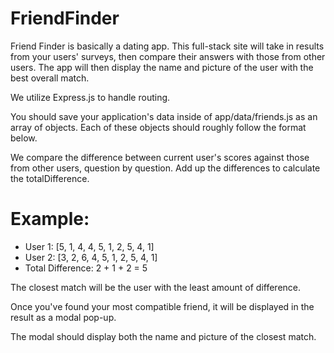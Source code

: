 # FriendFinder

Friend Finder is basically a dating app. This full-stack site will take in results from your users' surveys, then compare their answers with those from other users. The app will then display the name and picture of the user with the best overall match.

We utilize Express.js to handle routing.

You should save your application's data inside of app/data/friends.js as an array of objects. Each of these objects should roughly follow the format below.

We compare the difference between current user's scores against those from other users, question by question. Add up the differences to calculate the totalDifference.

# Example:

* User 1: [5, 1, 4, 4, 5, 1, 2, 5, 4, 1]
* User 2: [3, 2, 6, 4, 5, 1, 2, 5, 4, 1]
* Total Difference: 2 + 1 + 2 = 5

The closest match will be the user with the least amount of difference.

Once you've found your most compatible friend, it will be displayed in the result as a modal pop-up.

The modal should display both the name and picture of the closest match.
